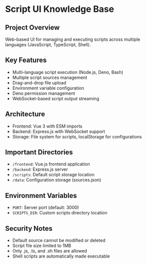 # Script UI Knowledge Base

## Project Overview
Web-based UI for managing and executing scripts across multiple languages (JavaScript, TypeScript, Shell).

## Key Features
- Multi-language script execution (Node.js, Deno, Bash)
- Multiple script sources management
- Drag-and-drop file upload
- Environment variable configuration
- Deno permission management
- WebSocket-based script output streaming

## Architecture
- Frontend: Vue 3 with ESM imports
- Backend: Express.js with WebSocket support
- Storage: File system for scripts, localStorage for configurations

## Important Directories
- `/frontend`: Vue.js frontend application
- `/backend`: Express.js server
- `/scripts`: Default script storage location
- `/data`: Configuration storage (sources.json)

## Environment Variables
- `PORT`: Server port (default: 3000)
- `SCRIPTS_DIR`: Custom scripts directory location

## Security Notes
- Default source cannot be modified or deleted
- Script file size limited to 1MB
- Only .js, .ts, and .sh files are allowed
- Shell scripts are automatically made executable